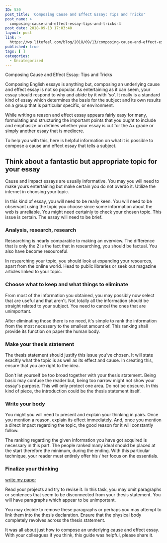 ```yaml
---
ID: 530
post_title: 'Composing Cause and Effect Essay: Tips and Tricks'
post_name: >
  composing-cause-and-effect-essay-tips-and-tricks-4
post_date: 2018-09-13 17:03:40
layout: post
link: >
  https://wp.litefeel.com/blog/2018/09/13/composing-cause-and-effect-essay-tips-and-tricks-4/
published: true
tags: [ ]
categories:
  - Uncategorized
---
```

Composing Cause and Effect Essay: Tips and Tricks <p>Composing English essays is anything but, composing an underlying cause and effect essay is not so popular. As entertaining as it can seem, your essay should respond to why and abide by it with 'so'. It really is a standard kind of essay which determines the basis for the subject and its own results on  a group that is particular specific, or environment.</p> <p>While writing a reason and effect essay appears fairly easy for many, formulating and structuring the important points that you ought to include and emphasize on defines whether your essay is cut for the A+ grade or simply another essay that is mediocre.<!--more--></p> <p>To help you with this, here is helpful information on what it is possible to compose a cause and effect essay that tells a subject.</p> <h2>Think about a fantastic but appropriate topic for your essay</h2> <p>Cause and impact essays are usually informative. You may you will need to make yours entertaining but make certain you do not overdo it. Utilize the internet in choosing your topic.</p> <p>In this kind of essay, you will need to be really keen. You will need to be observant using the topic you choose since some  information about the web is unreliable. You might need certainly to check your chosen topic. This issue is certain. The essay will need to be brief.</p> <h3>Analysis, research, research</h3> <p>Researching is nearly comparable to making an overview. The difference that is only the 2 is the fact that in researching, you should be factual. You also have become resourceful.</p> <p>In researching your topic, you should look at expanding your resources, apart from the online world. Head to public libraries or seek out magazine articles linked to your topic.</p> <h3>Choose what to keep and what things to eliminate</h3> <p>From most of the  information you obtained, you may possibly now select that are useful and that aren't. Not totally all the  information should be straight related to your subject. You need to cancel the ones that are unimportant.</p> <p>After eliminating those there is no need, it's simple to rank the  information from the most necessary to the smallest amount of. This ranking shall provide its function on paper the human body.</p> <h3> Make  your thesis statement</h3> <p>The thesis statement should justify this issue you've chosen. It will state exacltly what the topic is as well as its effect and cause. In creating this, ensure that you are right to the idea.</p> <p>Don't let yourself be too broad together with your thesis statement. Being basic may confuse the reader but, being too narrow might not show your essay's purpose. This will only protect one area. Do not be obscure. In this kind of piece, the introduction could be the thesis statement itself.</p> <h3>Write your body</h3> <p>You might you will need to present and explain your thinking in pairs. Once you mention a reason, explain its effect immediately. And, once you mention a direct impact regarding the topic, the good reason for it will constantly follow.</p> <p>The ranking regarding the given information you have got acquired is necessary in this part. The people ranked many ideal should be placed at the start therefore the minimum, during the ending. With this particular technique, your reader must entirely offer his / her focus on the essentials.</p> <h3>Finalize your thinking</h3> <a href="http://mypaperwriter.org/">write my paper</a> <p>Read your projects and try to revise it. In this task, you may omit paragraphs or sentences that seem to be disconnected from your thesis statement. You will have paragraphs which appear to be unimportant.</p> <p>You may decide to remove these paragraphs or perhaps you may attempt to link them into the thesis declaration. Ensure that the physical body completely revolves across the thesis statement.</p> <p>It was all about just how to compose an underlying cause and effect essay. With your colleagues if you think, this guide was helpful, please share it.</p>